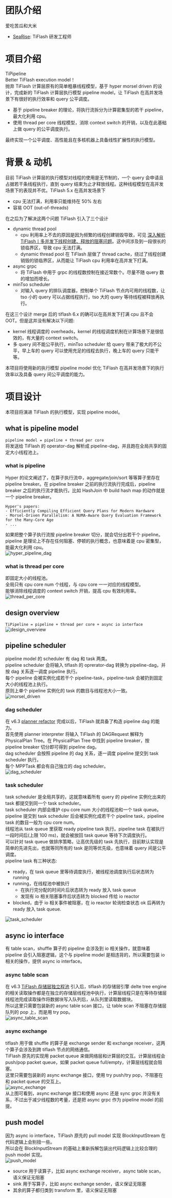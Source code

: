 # 团队介绍
爱吃苦瓜和大米
- [SeaRise](https://github.com/SeaRise): TiFlash 研发工程师
# 项目介绍
TiPipeline  
Better TiFlash execution model！  
抛弃 TiFlash 计算层原有的简单粗暴线程模型，基于 hyper morsel driven 的设计，完成新的 TiFlash 计算层执行模型 pipeline model，让 TiFlash 在高并发场景下有很好的执行效率和 query 公平调度。
- 基于 pipeline breaker 的理论，将执行流拆分为计算密集型的若干 pipeline，最大化利用 cpu。
- 使用 thread per core 线程模型，消除 context switch 的开销，以及在此基础上做 query 的公平调度执行。  

最终实现一个公平调度、高性能且在多核机器上具备线性扩展性的执行模型。
# 背景 & 动机
目前 TiFlash 计算层的执行模型对线程的使用是无节制的，一个 query 会申请且占据若干条线程执行，直到 query 结束为止才释放线程。这种线程模型在高并发场景下的表现并不优。TiFlash 5.x 在高并发场景下
- cpu 无法打满，利用率只能维持在 50% 左右
- 容易 OOT (out-of-threads)

在之后为了解决这两个问题 TiFlash 引入了三个设计
- dynamic thread pool
  - cpu 利用率上不去的原因是因为频繁的线程创建销毁导致，可见 [深入解析 TiFlash丨多并发下线程创建、释放的阻塞问题](https://cn.pingcap.com/blog/deep-interpreting-of-tiflash)。这中间涉及到一段很长的锁临界区，导致 cpu 无法打满。
  - dynamic thread pool 在 TiFlash 层做了 thread cache，绕过了线程创建销毁的锁临界区，从而能让 TiFlash cpu 利用率在高并发下打满。
- async grpc
  - 将 TiFlash 中用于 grpc 的线程数控制在接近常数个。尽量不随 query 数的增加而增长。
- minTso scheduler
  - 对输入 query 的排队调度器，控制单个 TiFlash 节点内可用的线程数，让 tso 小的 query 可以占据线程执行，tso 大的  query 等待线程被释放再执行。

在这三个设计 merge 后的 tiflash 6.x 的确可以在高并发下打满 cpu 且不会 OOT。但是这并没有解决以下问题:
- kernel 线程调度的 overheads，kernel 的线程调度机制在计算场景下是很低效的，有大量的 context switch。
- 多 query 间不能公平执行，minTso scheduler 给 query 带来了极大的不公平，早上车的 query 可以使用充足的线程去执行，晚上车的 query 只能干等。

本项目将使用新的执行模型 pipeline model 优化 TiFlash 在高并发场景下的执行效率以及具备 query 间公平调度的能力。
# 项目设计
本项目将演进 TiFlash 的执行模型，实现 pipeline model。
## what is pipeline model
`pipeline model = pipeline + thread per core`  
将发送给 TiFlash 的 operator-dag 解析成 pipeline-dag，并且跑在全局共享的固定大小线程池上。
### what is pipeline
Hyper 的论文阐述了，在算子执行流中，aggregate/join/sort 等等算子里存在 pipeline breaker。在 pipeline breaker 之前的执行流执行完成后，pipeline breaker 之后的执行流才能执行。比如 HashJoin 中 build hash map 的动作就是一个 pipeline breaker。
```
Hyper's papers:
- Efficiently Compiling Efficient Query Plans for Modern Hardware
- Morsel-Driven Parallelism: A NUMA-Aware Query Evaluation Framework for the Many-Core Age
- ...
```
如果把整个算子执行流按 pipeline breaker 切分，就会切分出若干个 pipeline。pipeline 是理论上不存在任何阻塞、停顿的执行概念，也意味着是 cpu 密集型，能最大化利用 cpu。  
![hyper_pipeline_dag](./media/hyper_pipeline_dag.JPEG)
### what is thread per core
即固定大小的线程池。  
全局只有 cpu core num 个线程，与 cpu core 一一对应的线程模型。  
能够消除线程调度的 context switch 开销，提高 cpu 有效利用率。  
![thread_per_core](./media/thread_per_core.png)
## design overview
`TiPipeline = pipeline + thread per core + async io interface`  
![design_overview](./media/new_design_overview.png)
## pipeline scheduler
pipeline model 的 scheduler 有 dag 和 task 两类。  
pipeline scheduler 会将输入 tiflash 的 oprerator-dag 转换为 pipeline-dag，并按 dag 关系逐一调度 pipeline 执行。  
每个 pipeline 会被实例化成若干个 pipeline-task，pipeline-task 会被扔到固定大小的线程池上执行。  
原则上单个 pipeline 实例化的 task 的数目与线程池大小一致。  
![morsel_driven](./media/morsel_driven.JPEG)
### dag scheduler
在 v6.3 [planner refactor](https://github.com/pingcap/tiflash/blob/7c0472c9acef27d5b48d834fd62589b81446ced8/docs/design/2022-04-24-planner-refactor.md) 完成以后，TiFlash 就具备了构造 pipeline dag 的能力。  
首先使用 planner interpreter 将输入 TiFlash 的 DAGRequest 解释为 PhysicalPlan Tree。在 PhysicalPlan Tree 中找到 pipeline breaker，按 pipeline breaker 切分即可得到 pipeline dag。  
dag scheduler 会按照 pipeline 的 dag 关系，逐一调度 pipeline 提交到 task scheduler 执行。  
每个 MPPTask 都会有自己独立的 dag scheduler。  
![dag_scheduler](./media/new_dag_scheduler.png)
### task scheduler
task scheduler 是全局共享的，这就意味着所有 query 的 pipeline 实例化出来的 task 都提交到同一个 task scheduler。  
task scheduler 内部会维护 cpu core num 大小的线程池和一个 task queue。  
pipeline 提交到 task scheduler 后会被实例化成若干个 pipeline task，pipeline task 的数目一般为 cpu core num。  
线程池从 task queue 里获取 ready pipeline task 执行。pipeline task 在被执行一段时间后(上限 100 ms)，就会被放回 task queue 等待下次调度执行。  
可以针对 task queue 做排序策略，让高优先级的 task 先执行，目前默认实现是简单的先进先出，也就等同所有的 task 是同等优先级，也意味着 query 间是公平调度。  
pipeline task 有三种状态:
- ready，在 task queue 里等待调度执行，被线程池调度执行后状态转为 running  
- running，在线程池中被执行  
    - 在执行完分配的时间片后状态转为 ready 放入 task queue  
	- 发现有 io 相关阻塞事件后状态转为 blocked 传给 io reactor  
- blocked，由于 io 相关事件被阻塞，在 io reactor 轮询检查状态 ok 后再转为 ready 放入 task queue.  

![task_scheduler](./media/new_task_scheduler.png)  
## async io interface
有 table scan，shuffle 算子的 pipeline 会涉及到 io 相关操作，就意味着 pipeline 会引入阻塞逻辑，这个与 pipeline model 是相违背的，所以需要包装 io 相关的操作，提供 async io interface。
### async table scan
在 v6.3 [TiFlash 存储层独立程池](https://github.com/pingcap/tiflash/blob/7c0472c9acef27d5b48d834fd62589b81446ced8/docs/design/2022-07-25-read-thread-pool-and-data-sharing.md) 引入后，tiflash 的存储层引擎 delte tree engine 的相关读取操作都是在独立的存储层线程池中执行，计算层线程只是在等待存储层线程池完成读取操作将数据块写入队列后，从队列里读取数据块。  
所以这里只需要包装新的 async table scan 接口，让 table scan 不阻塞在存储层队列的 pop 上，而是用 try pop。  
![async_table_scan](./media/async_table_scan.png)  
### async exchange
tiflash 用于做 shuffle 的算子是 exchange sender 和 exchange receiver，这两个算子会涉及到跨 tiflash 节点的网络通信。  
TiFlash 原先的实现用 packet queue 来做网络层和计算层的交互。计算层线程会 push/pop packet queue，如果 packet queue full/empty，计算层线程就会阻塞。  
这里只需要包装新的 async exchange 接口，使用 try push/try pop，不阻塞在和 packet queue 的交互上。  
![async_exchange](./media/async_exchange.png)  
从上图可看到，async exchange 接口和使用 async 还是 sync grpc 并没有关系，不过出于减少线程数的考量，还是把 async grpc 作为 pipeline model 的前提。  
## push model
因为 async io interface，TiFlash 原先的 pull model 实现 BlockInputStream 在代码逻辑上会别扭一些。  
所以会在 BlockInputStream 的基础上重新拆解包装出代码逻辑上比较合理的 push model 实现。  
![push_model](./media/push_model.png)  
- source 用于读算子，比如 async exchange receiver，async table scan，语义保证无阻塞  
- sink 用于写算子，比如 async exchange sender，语义保证无阻塞  
- 其余的算子都归类到 transform 里，语义保证无阻塞  
